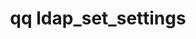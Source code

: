 ---
category: ldap
command: ldap_set_settings
optional_options:
- alternate: []
  help: Whether or not to enable the use of the LDAP server on the cluster.
  name: --use-ldap
  required: true
- alternate: []
  help: 'LDAP URI used to bind. Example: ldap://ldap-server.example.com'
  name: --bind-uri
  required: true
- alternate: []
  help: 'Base DNs (Distinguished Names). Separate multiple DNs using semicolons. Example:
    dc=account,dc=example,dc=com'
  name: --base-dn
  required: true
- alternate: []
  help: Binding users's DN. Default is empty.
  name: --bind-username
  required: false
- alternate: []
  help: Password for simple authentication against LDAP server. If not specified,
    will use password that is currently stored on disk.
  name: --bind-password
  required: false
- alternate: []
  help: If true, LDAP connection must be encrypted using TLS. Default is true.
  name: --encrypt-connection
  required: false
- alternate: []
  help: Use the standard schema defined in RFC2307. Cannot be combined with any custom
    schema arguments.
  name: --rfc2307
  required: false
- alternate: []
  help: The attribute on a group object which contains references to the members in
    that group.
  name: --custom-group-member-attribute
  required: false
- alternate: []
  help: The attribute on a user that the value of the group_member_attribute on a
    group refers to.
  name: --custom-user-group-identifier-attribute
  required: false
- alternate: []
  help: The attribute on a user that identifies their login name.
  name: --custom-login-name-attribute
  required: false
- alternate: []
  help: The attribute on a group that identifies their name.
  name: --custom-group-name-attribute
  required: false
- alternate: []
  help: The class of user objects.
  name: --custom-user-object-class
  required: false
- alternate: []
  help: The class of group objects.
  name: --custom-group-object-class
  required: false
- alternate: []
  help: The attribute on a user that identifies their uid number.
  name: --custom-uid-number-attribute
  required: false
- alternate: []
  help: The attribute on an object that identifies their gid number.
  name: --custom-gid-number-attribute
  required: false
permalink: /qq-cli-command-guide/ldap/ldap_set_settings.html
positional_options: []
sidebar: qq_cli_command_reference_sidebar
summary: This section explains how to use the <code>qq ldap_set_settings</code> command.
synopsis: Set settings for LDAP interaction
title: qq ldap_set_settings
usage: "qq ldap_set_settings [-h] --use-ldap {true,false} --bind-uri BIND_URI --base-dn\
  \ BASE_DN [--bind-username BIND_USERNAME] [--bind-password BIND_PASSWORD]\n    [--encrypt-connection\
  \ {true,false}] [--rfc2307] [--custom-group-member-attribute CUSTOM_GROUP_MEMBER_ATTRIBUTE]\n\
  \    [--custom-user-group-identifier-attribute CUSTOM_USER_GROUP_IDENTIFIER_ATTRIBUTE]\
  \ [--custom-login-name-attribute CUSTOM_LOGIN_NAME_ATTRIBUTE]\n    [--custom-group-name-attribute\
  \ CUSTOM_GROUP_NAME_ATTRIBUTE] [--custom-user-object-class CUSTOM_USER_OBJECT_CLASS]\n\
  \    [--custom-group-object-class CUSTOM_GROUP_OBJECT_CLASS] [--custom-uid-number-attribute\
  \ CUSTOM_UID_NUMBER_ATTRIBUTE]\n    [--custom-gid-number-attribute CUSTOM_GID_NUMBER_ATTRIBUTE]"
zendesk_source: qq CLI Command Guide

---